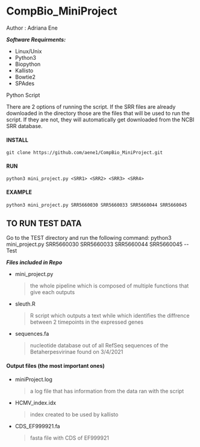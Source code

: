 # CompBio_MiniProject
Author : Adriana Ene

***Software Requirments:***
* Linux/Unix
* Python3
* Biopython
* Kallisto
* Bowtie2
* SPAdes

Python Script

There are 2 options of running the script. If the SRR files are already downloaded in the directory those are the files
that will be used to run the script. If they are not, they will automatically get downloaded from the NCBI SRR database. 

#### INSTALL

    git clone https://github.com/aene1/CompBio_MiniProject.git
    
#### RUN
    python3 mini_project.py <SRR1> <SRR2> <SRR3> <SRR4>
    
#### EXAMPLE
    python3 mini_project.py SRR5660030 SRR5660033 SRR5660044 SRR5660045
    
## TO RUN TEST DATA ##
Go to the TEST directory and run the following command:
    python3 mini_project.py SRR5660030 SRR5660033 SRR5660044 SRR5660045 --Test


***Files included in Repo***

* mini_project.py
   >  the whole pipeline which is composed of multiple functions that give each outputs
                    
* sleuth.R
    > R script which outputs a text while which identifies the diffrence between 2 timepoints in the expressed genes 

* sequences.fa
    > nucleotide database out of all RefSeq sequences of the Betaherpesvirinae found on 3/4/2021
                 
#### Output files (the most important ones)
* miniProject.log
    >a log file that has information from the data ran with the script
*  HCMV_index.idx
    > index created to be used by kallisto
* CDS_EF999921.fa 
    > fasta file with CDS of EF999921
